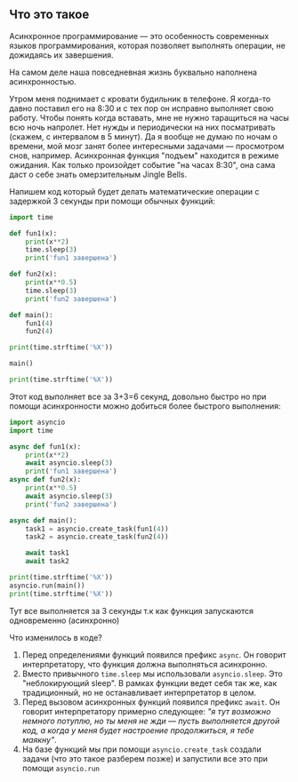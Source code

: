 ## Что это такое 
Асинхронное программирование — это особенность современных языков программирования, которая позволяет выполнять операции, не дожидаясь их завершения.

На самом деле наша повседневная жизнь буквально наполнена асинхронностью.

Утром меня поднимает с кровати будильник в телефоне. Я когда-то давно поставил его на 8:30 и с тех пор он исправно выполняет свою работу. Чтобы понять когда вставать, мне не нужно таращиться на часы всю ночь напролет. Нет нужды и периодически на них посматривать (скажем, с интервалом в 5 минут). Да я вообще не думаю по ночам о времени, мой мозг занят более интересными задачами — просмотром снов, например. Асинхронная функция "подъем" находится в режиме ожидания. Как только произойдет событие "на часах 8:30", она сама даст о себе знать омерзительным Jingle Bells.


 
Напишем код который будет делать математические операции с задержкой 3 секунды при помощи обычных функций:
```python
import time

def fun1(x):
    print(x**2)
    time.sleep(3)
    print('fun1 завершена')

def fun2(x):
    print(x**0.5)
    time.sleep(3)
    print('fun2 завершена')

def main():
    fun1(4)
    fun2(4)

print(time.strftime('%X'))

main()

print(time.strftime('%X'))
```
Этот код выполняет все за 3+3=6 секунд, довольно быстро но при помощи асинхронности можно добиться более быстрого выполнения:
```python
import asyncio
import time

async def fun1(x):
    print(x**2)
    await asyncio.sleep(3)
    print('fun1 завершена')
async def fun2(x):
    print(x**0.5)
    await asyncio.sleep(3)
    print('fun2 завершена')

async def main():
    task1 = asyncio.create_task(fun1(4))
    task2 = asyncio.create_task(fun2(4))

    await task1
    await task2

print(time.strftime('%X'))
asyncio.run(main())
print(time.strftime('%X'))
```
Тут все выполняется за 3 секунды т.к как функция запускаются одновременно (асинхронно)

Что изменилось в коде?
1. Перед определениями функций появился префикс `async`. Он говорит интерпретатору, что функция должна выполняться асинхронно.
2. Вместо привычного `time.sleep` мы использовали `asyncio.sleep`. Это "неблокирующий sleep". В рамках функции ведет себя так же, как традиционный, но не останавливает интерпретатор в целом.
3. Перед вызовом асинхронных функций появился префикс `await`. Он говорит интерпретатору примерно следующее: _"я тут возможно немного потуплю, но ты меня не жди — пусть выполняется другой код, а когда у меня будет настроение продолжиться, я тебе маякну"_.
4. На базе функций мы при помощи `asyncio.create_task` создали задачи (что это такое разберем позже) и запустили все это при помощи `asyncio.run`
